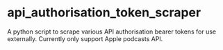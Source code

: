 # api_authorisation_token_scraper
A python script to scrape various API authorisation bearer tokens for use externally.
Currently only support Apple podcasts API.
